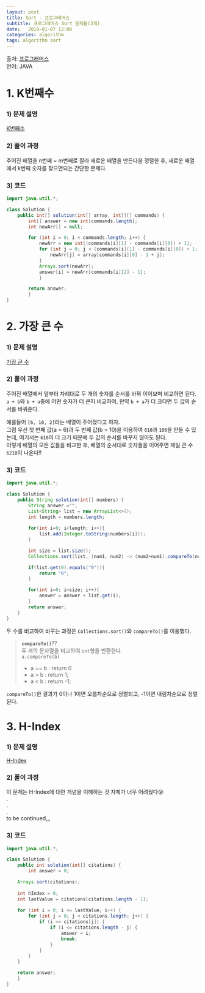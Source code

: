 ```yaml
---
layout: post
title: Sort - 프로그래머스
subtitle: 프로그래머스 Sort 문제들(3개)
date:   2019-01-07 12:00
categories: algorithm
tags: algorithm sort
---
```

출처: [프로그래머스](https://programmers.co.kr/learn/courses/30/parts/12198)  
언어: JAVA

# 1. K번째수
### 1) 문제 설명
[K번째수](https://programmers.co.kr/learn/courses/30/lessons/42748?language=java)

### 2) 풀이 과정
주어진 배열을 n번째 ~ m번째로 잘라 새로운 배열을 만든다음 정렬한 후, 새로운 배열에서 k번째 숫자를 찾으면되는 간단한 문제다.

### 3) 코드
```java
import java.util.*;

class Solution {
    public int[] solution(int[] array, int[][] commands) {
        int[] answer = new int[commands.length];
        int newArr[] = null;

        for (int i = 0; i < commands.length; i++) {
            newArr = new int[(commands[i][1] - commands[i][0]) + 1];
            for (int j = 0; j < (commands[i][1] - commands[i][0]) + 1; j++) {
                newArr[j] = array[commands[i][0] - 1 + j];
            }
            Arrays.sort(newArr);
            answer[i] = newArr[commands[i][2] - 1];
            }

        return answer;
        }
}
```
# 2. 가장 큰 수
### 1) 문제 설명
[가장 큰 수](https://programmers.co.kr/learn/courses/30/lessons/42746?language=java)

### 2) 풀이 과정
주어진 배열에서 앞부터 차례대로 두 개의 숫자를 순서를 바꿔 이어보며 비교하면 된다.  
`a + b`와 `b + a`중에 어떤 숫자가 더 큰지 비교하여, 만약 `b + a`가 더 크다면 두 값의 순서를 바꿔준다.


예를들어 `[6, 10, 2]`라는 배열이 주어졌다고 하자.  
그럼 우선 첫 번째 값(a = 6)과 두 번째 값(b = 10)을 이용하여 `610`과 `106`을 만들 수 있는데, 여기서는 `610`이 더 크기 때문에 두 값의 순서를 바꾸지 않아도 된다.  
이렇게 배열의 모든 값들을 비교한 후, 배열의 순서대로 숫자들을 이어주면 제일 큰 수 `6210`이 나온다!!

### 3) 코드
```java
import java.util.*;

class Solution {
    public String solution(int[] numbers) {
        String answer ="";
        List<String> list = new ArrayList<>();
        int length = numbers.length;
 
        for(int i=0; i<length; i++){
            list.add(Integer.toString(numbers[i]));
        }

        int size = list.size();
        Collections.sort(list, (num1, num2) -> (num2+num1).compareTo(num1+num2));

        if(list.get(0).equals("0")){
            return "0";
        }

        for(int i=0; i<size; i++){
            answer = answer + list.get(i);
        }
        return answer;
	}
}
```
두 수를 비교하여 바꾸는 과정은 `Collections.sort()`와 `compareTo()`를 이용했다.

> **`compareTo()`**??  
> 두 개의 문자열을 비교하여 `int`형을 반환한다.  
> `a.compareTo(b)`
> - a == b : return 0
> - a > b : return 1;
> - a < b : return -1;

`compareTo()`한 결과가 0이나 1이면 오름차순으로 정렬되고, -1이면 내림차순으로 정렬된다.
<br>
# 3. H-Index
### 1) 문제 설명
[H-Index](https://programmers.co.kr/learn/courses/30/lessons/42747?language=java)

### 2) 풀이 과정
이 문제는 H-Index에 대한 개념을 이해하는 것 자체가 너무 어려웠다&#128565;  
.  
.  
.  
to be continued,,,

### 3) 코드
```java
import java.util.*;

class Solution {
    public int solution(int[] citations) {
        int answer = 0;

    Arrays.sort(citations);
    
    int hIndex = 0;
    int lastValue = citations[citations.length - 1];
    
    for (int i = 0; i <= lastValue; i++) {
        for (int j = 0; j < citations.length; j++) {
            if (i <= citations[j]) {
                if (i <= citations.length - j) {
                    answer = i;
                    break;
                }
            }
		}
	}

    return answer;
	}
}
```